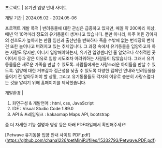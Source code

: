 프로젝트 | 유기견 입양 안내 사이트

개발 기간 | 2024.05.02 - 2024.05-06

프로젝트 개발 목적 |
반려동물에 대한 관심은 급증하고 있지만, 매일 약 200마리 이상, 매년 약 10억마리 정도의 유기동물이 생겨나고 있습니다.
뿐만 아니라, 아주 어린 강아지의 선호도가 높아지는 만큼 임신과 출산만을 반복하다 죽을 수밖에 없는 번식장의 번식견 또한 늘어나고 버려지고 있는 추세입니다.
그 과정 속에서 유기동물을 입양하고자 하는 사람도 많지만,
어디서 입양해야하는지, 유기견 입양센터인 줄 알았으나 착취적인 곳이어서 등과 같은 이유로 입양 시도조차 어려워하는 사람들이 많았습니다.
그래서 유기동물들은 새로운 가족을 만날 수 있도록.
사람들에게는 사랑스러운 아이들을 만날 수 있도록.
입양에 대한 거부감과 접근성을 낮출 수 있도록 다양한 캠페인 안내와 반려동물을 들이기 전 알아두어야 할 상황,
그리고 유기동물들도 각자의 이유로 충분히 사랑스럽다는 것을 알리기 위해 홈페이지를 제작했습니다.

개발환경 |
1) 화면구성 & 개발언어 : html, css, JavaScript
2) IDE : Visual Studio Code 1.89.0
3) API & 프레임워크 : kakaomap Maps API, bootstrap


좀 더 자세한 기능 설명과 영상 등은 아래 PDF파일에서 확인해주세요!

[Petwave 유기동물 입양 안내 사이트 PDF.pdf]
(https://github.com/chana1226/petMiniPJ/files/15332793/Petwave.PDF.pdf)
